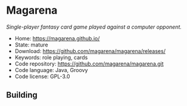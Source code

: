 # Magarena

_Single-player fantasy card game played against a computer opponent._

- Home: https://magarena.github.io/
- State: mature
- Download: https://github.com/magarena/magarena/releases/
- Keywords: role playing, cards
- Code repository: https://github.com/magarena/magarena.git
- Code language: Java, Groovy
- Code license: GPL-3.0

## Building

